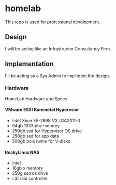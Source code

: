 # homelab

This repo is used for professional devolopment.

## Design

I will be acting like an Infrastructor Consultancy Firm.

## Implementation

I'll be acting as a Sys Admin to impliment the design.

### Hardware

HomeLab Hardware and Specs

#### VMware ESXI Baremetal Hypervsior
- Intel Xeon E5-2698 V3 LGA2011-3
- 64gb 1333mhz memory
- 250gb ssd for Hypervisor OS drive
- 250gb ssd for app data
- 500gb pcie nvme for V-disks

#### RockyLinux NAS
- Intel
- 16gb x memory
- 250g ssd os drive
- LSI raid controller 